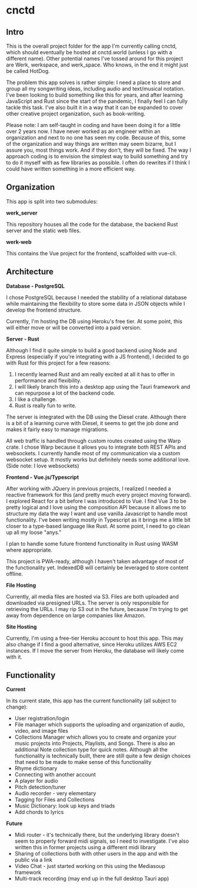 # cnctd

## Intro
This is the overall project folder for the app I'm currently calling cnctd, which should eventually be hosted at cnctd.world (unless I go with a different name). Other potential names I've tossed around for this project are Werk, werkspace, and werk_space. Who knows, in the end it might just be called HotDog.

The problem this app solves is rather simple: I need a place to store and group all my songwriting ideas, including audio and text/musical notation. I've been looking to build something like this for years, and after learning JavaScript and Rust since the start of the pandemic, I finally feel I can fully tackle this task. I've also built it in a way that it can be expanded to cover other creative project organization, such as book-writing.

<!-- Although a lot of work has gone into this app and it's quite functional, it's still very much in early development. You can (maybe) find the latest version at https://cnctd.herokuapp.com. Just be gentle as UI design is still very much in flux and the app could be in any state of functionality at any moment. -->

Please note: I am self-taught in coding and have been doing it for a little over 2 years now. I have never worked as an engineer within an organization and next to no one has seen my code. Because of this, some of the organization and way things are written may seem bizarre, but I assure you, most things work. And if they don't, they will be fixed. The way I approach coding is to envision the simplest way to build something and try to do it myself with as few libraries as possible. I often do rewrites if I think I could have written something in a more efficient way. 

## Organization
This app is split into two submodules: 

**werk_server**

This repository houses all the code for the database, the backend Rust server and the static web files.

**werk-web**

This contains the Vue project for the frontend, scaffolded with vue-cli.

## Architecture 
**Database - PostgreSQL**

I chose PostgreSQL because I needed the stability of a relational database while maintaining the flexibility to store some data in JSON objects while I develop the frontend structure. 

Currently, I'm hosting the DB using Heroku's free tier. At some point, this will either move or will be converted into a paid version.

**Server - Rust**

Although I find it quite simple to build a good backend using Node and Express (especially if you're integrating with a JS frontend), I decided to go with Rust for this project for a few reasons:
1) I recently learned Rust and am really excited at all it has to offer in performance and flexibility.
2) I will likely branch this into a desktop app using the Tauri framework and can repurpose a lot of the backend code.
3) I like a challenge.
4) Rust is really fun to write.

The server is integrated with the DB using the Diesel crate. Although there is a bit of a learning curve with Diesel, it seems to get the job done and makes it fairly easy to manage migrations.

All web traffic is handled through custom routes created using the Warp crate. I chose Warp because it allows you to integrate both REST APIs and websockets. I currently handle most of my communication via a custom websocket setup. It mostly works but definitely needs some additional love. (Side note: I love websockets)

**Frontend - Vue.js/Typescript**

After working with JQuery in previous projects, I realized I needed a reactive framework for this (and pretty much every project moving forward). I explored React for a bit before I was introduced to Vue. I find Vue 3 to be pretty logical and I love using the composition API because it allows me to structure my data the way I want and use vanilla Javascript to handle most functionality. I've been writing mostly in Typescript as it brings me a little bit closer to a type-based language like Rust. At some point, I need to go clean up all my loose "anys."

I plan to handle some future frontend functionality in Rust using WASM where appropriate.

This project is PWA-ready, although I haven't taken advantage of most of the functionality yet. IndexedDB will certainly be leveraged to store content offline.

**File Hosting**

Currently, all media files are hosted via S3. Files are both uploaded and downloaded via presigned URLs. The server is only responsible for retrieving the URLs. I may rip S3 out in the future, because I'm trying to get away from dependence on large companies like Amazon. 

**Site Hosting**

Currently, I'm using a free-tier Heroku account to host this app. This may also change if I find a good alternative, since Heroku utilizes AWS EC2 instances. If I move the server from Heroku, the database will likely come with it.

## Functionality
**Current**

In its current state, this app has the current functionality (all subject to change):
- User registration/login 
- File manager which supports the uploading and organization of audio, video, and image files
- Collections Manager which allows you to create and organize your music projects into Projects, Playlists, and Songs. There is also an additional Note collection type for quick notes. Although all the functionality is technically built, there are still quite a few design choices that need to be made to make sense of this functionality
- Rhyme dictionary
- Connecting with another account
- A player for audio
- Pitch detection/tuner
- Audio recorder - very elementary
- Tagging for Files and Collections
- Music Dictionary: look up keys and triads
- Add chords to lyrics

**Future**

- Midi router - it's technically there, but the underlying library doesn't seem to properly forward midi signals, so I need to investigate. I've also written this in former projects using a different midi library
- Sharing of collections both with other users in the app and with the public via a link
- Video Chat - just started working on this using the Mediasoup framework
- Multi-track recording (may end up in the full desktop Tauri app)